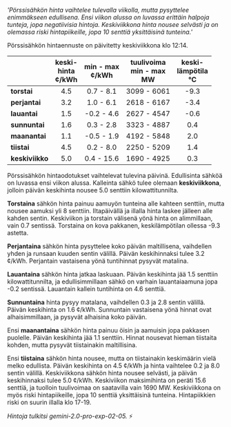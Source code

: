 *'Pörssisähkön hinta vaihtelee tulevalla viikolla, mutta pysyttelee enimmäkseen edullisena. Ensi viikon alussa on luvassa erittäin halpoja tunteja, jopa negatiivisia hintoja. Keskiviikkona hinta nousee selvästi ja on olemassa riski hintapiikeille, jopa 10 senttiä yksittäisinä tunteina.'*


Pörssisähkön hintaennuste on päivitetty keskiviikkona klo 12:14.

|   | keski-<br>hinta<br>¢/kWh | min - max<br>¢/kWh | tuulivoima<br>min - max<br>MW | keski-<br>lämpötila<br>°C |
|:-------------|:----------------:|:----------------:|:-------------:|:-------------:|
| **torstai**  | 4.5 | 0.7 - 8.1  | 3099 - 6061 | -9.3 |
| **perjantai** | 3.2 | 1.0 - 6.1 | 2618 - 6167 | -3.4 |
| **lauantai** | 1.5 | -0.2 - 4.6 | 2627 - 4547 | -0.6 |
| **sunnuntai** | 1.6 | 0.3 - 2.8  | 3323 - 4887 | 0.4 |
| **maanantai** | 1.1 | -0.5 - 1.9 | 4192 - 5848 | 2.0 |
| **tiistai**  | 4.5 | 0.2 - 8.0  | 2250 - 5209 | 1.4 |
| **keskiviikko**| 5.0 | 0.4 - 15.6 | 1690 - 4925 | 0.3 |

Pörssisähkön hintaodotukset vaihtelevat tulevina päivinä. Edullisinta sähköä on luvassa ensi viikon alussa. Kalleinta sähkö tulee olemaan **keskiviikkona**, jolloin päivän keskihinta nousee 5.0 senttiin kilowattitunnilta.

**Torstaina** sähkön hinta painuu aamuyön tunteina alle kahteen senttiin, mutta nousee aamuksi yli 8 senttiin. Iltapäivällä ja illalla hinta laskee jälleen alle kahden sentin. Keskiviikon ja torstain välisenä yönä hinta on alimmillaan, vain 0.7 sentissä. Torstaina on kova pakkanen, keskilämpötilan ollessa -9.3 astetta.

**Perjantaina** sähkön hinta pysyttelee koko päivän maltillisena, vaihdellen yhden ja runsaan kuuden sentin välillä. Päivän keskihinnaksi tulee 3.2 ¢/kWh. Perjantain vastaisena yönä tuntihinnat pysyvät matalina.

**Lauantaina** sähkön hinta jatkaa laskuaan. Päivän keskihinta jää 1.5 senttiin kilowattitunnilta, ja edullisimmillaan sähkö on varhain lauantaiaamuna jopa -0.2 sentissä. Lauantain kallein tuntihinta on 4.6 senttiä.

**Sunnuntaina** hinta pysyy matalana, vaihdellen 0.3 ja 2.8 sentin välillä. Päivän keskihinta on 1.6 ¢/kWh. Sunnuntain vastaisena yönä hinnat ovat alhaisimmillaan, ja pysyvät alhaisina koko päivän.

Ensi **maanantaina** sähkön hinta painuu öisin ja aamuisin jopa pakkasen puolelle. Päivän keskihinta jää 1.1 senttiin. Hinnat nousevat hieman tiistaita kohden, mutta pysyvät tiistainakin maltillisina.

Ensi **tiistaina** sähkön hinta nousee, mutta on tiistainakin keskimäärin vielä melko edullista. Päivän keskihinta on 4.5 ¢/kWh ja hinta vaihtelee 0.2 ja 8.0 sentin välillä. Keskiviikkona sähkön hinta nousee selvästi, ja päivän keskihinnaksi tulee 5.0 ¢/kWh. Keskiviikon maksimihinta on peräti 15.6 senttiä, ja tuolloin tuulivoimaa on saatavilla vain 1690 MW. Keskiviikkona on myös riski hintapiikeille, jopa 10 senttiä yksittäisinä tunteina. Hintapiikkien riski on suurin illalla klo 17-19.

*Hintoja tulkitsi gemini-2.0-pro-exp-02-05.* ⚡

